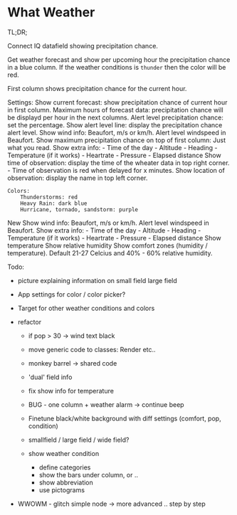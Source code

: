 # What Weather

TL;DR;

Connect IQ datafield showing precipitation chance.

Get weather forecast and show per upcoming hour the precipitation chance in a blue column.
If the weather conditions is `thunder` then the color will be red.

First column shows precipitation chance for the current hour.

Settings:
	Show current forecast: show precipitation chance of current hour in first column.
	Maximum hours of forecast data: precipitation chance will be displayd per hour in the next columns.
	Alert level precipitation chance: set the percentage.
	Show alert level line: display the precipitation chance alert level.
	Show wind info: Beaufort, m/s or km/h.
	Alert level windspeed in Beaufort.
	Show maximum precipitation chance on top of first column: Just what you read.
	Show extra info:
		- Time of the day
		- Altitude
		- Heading
		- Temperature (if it works)
		- Heartrate
		- Pressure
		- Elapsed distance
	Show time of observation: display the time of the wheater data in top right corner.
		- Time of observation is red when delayed for x minutes.
	Show location of observation: display the name in top left corner.

	Colors:
		Thunderstorms: red
		Heavy Rain: dark blue
		Hurricane, tornado, sandstorm: purple 
		    		       
New
	Show wind info: Beaufort, m/s or km/h.
	Alert level windspeed in Beaufort.
	Show extra info:
		- Time of the day
		- Altitude
		- Heading
		- Temperature (if it works)
		- Heartrate
		- Pressure
		- Elapsed distance
	Show temperature
	Show relative humidity
	Show comfort zones (humidity / temperature). Default 21-27 Celcius and 40% - 60% relative humidity.
	
Todo:
 - picture explaining information on
	small field
	large field
	
 - App settings for color / color picker?
 - Target for other weather conditions and colors
 - refactor		
	- if pop > 30 -> wind text black
	- move generic code to classes: Render etc..
	- monkey barrel -> shared code
	- 'dual' field info
	- fix show info for temperature		
	- BUG - one column + weather alarm -> continue beep
	- Finetune black/white background with diff settings (comfort, pop, condition)
	- smallfield / large field / wide field?
	
	- show weather condition 
		- define categories
		- show the bars under column, or ..
		- show abbreviation 
		- use pictograms 
		
- WWOWM - glitch simple node -> more advanced .. step by step
